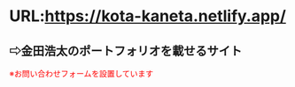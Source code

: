 # URL:https://kota-kaneta.netlify.app/
## ⇨金田浩太のポートフォリオを載せるサイト
<span style="color: red;">※お問い合わせフォームを設置しています</span>
